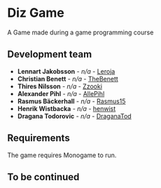 # Diz Game
A Game made during a game programming course

## Development team
* **Lennart Jakobsson** - *n/a* - [Leroja](https://github.com/leroja)
* **Christian Benett** - *n/a* - [TheBenett](https://github.com/TheBenett)
* **Thires Nilsson** - *n/a* - [Zzooki](https://github.com/Zzooki)
* **Alexander Pihl** - *n/a* - [AllePihl](https://github.com/AllePihl)
* **Rasmus Bäckerhall** - *n/a* - [Rasmus15](https://github.com/Rasmus15)
* **Henrik Wistbacka** - *n/a* - [henwist](https://github.com/henwist)
* **Dragana Todorovic** - *n/a* - [DraganaTod](https://github.com/DraganaTod)


## Requirements
The game requires Monogame to run. 

## To be continued
